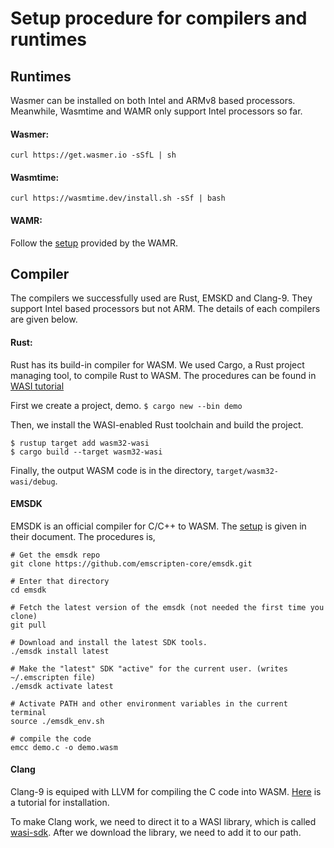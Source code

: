 # Setup procedure for compilers and runtimes
## Runtimes

Wasmer can be installed on both Intel and ARMv8 based processors. Meanwhile, Wasmtime and WAMR only support Intel processors so far.

#### Wasmer:
```curl https://get.wasmer.io -sSfL | sh```

#### Wasmtime:
```curl https://wasmtime.dev/install.sh -sSf | bash```

#### WAMR:
Follow the [setup](https://github.com/bytecodealliance/wasm-micro-runtime/blob/master/doc/build_wamr.md) provided by the WAMR.

## Compiler
The compilers we successfully used are Rust, EMSKD and Clang-9. They support Intel based processors but not ARM. The details of each compilers are given below.

#### Rust:

Rust has its build-in compiler for WASM. We used Cargo, a Rust project managing tool, to compile Rust to WASM. The procedures can be found in [WASI tutorial](https://github.com/bytecodealliance/wasmtime/blob/master/docs/WASI-tutorial.md)

First we create a project, demo.
```$ cargo new --bin demo```

Then, we install the WASI-enabled Rust toolchain and build the project.
``` 
$ rustup target add wasm32-wasi
$ cargo build --target wasm32-wasi
```

Finally, the output WASM code is in the directory, `target/wasm32-wasi/debug`.

#### EMSDK
EMSDK is an official compiler for C/C++ to WASM. The [setup](https://emscripten.org/docs/getting_started/downloads.html) is given in their document. The procedures is,

```
# Get the emsdk repo
git clone https://github.com/emscripten-core/emsdk.git

# Enter that directory
cd emsdk

# Fetch the latest version of the emsdk (not needed the first time you clone)
git pull

# Download and install the latest SDK tools.
./emsdk install latest

# Make the "latest" SDK "active" for the current user. (writes ~/.emscripten file)
./emsdk activate latest

# Activate PATH and other environment variables in the current terminal
source ./emsdk_env.sh

# compile the code
emcc demo.c -o demo.wasm
```

#### Clang
Clang-9 is equiped with LLVM for compiling the C code into WASM. [Here](https://solarianprogrammer.com/2017/12/13/linux-wsl-install-clang-libcpp-compile-cpp-17-programs/) is a tutorial for installation.

To make Clang work, we need to direct it to a WASI library, which is called [wasi-sdk](https://github.com/CraneStation/wasi-sdk/releases). After we download the library, we need to add it to our path.

```

```

